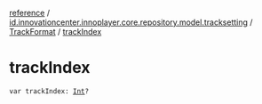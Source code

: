 [reference](../../index.md) / [id.innovationcenter.innoplayer.core.repository.model.tracksetting](../index.md) / [TrackFormat](index.md) / [trackIndex](./track-index.md)

# trackIndex

`var trackIndex: `[`Int`](https://kotlinlang.org/api/latest/jvm/stdlib/kotlin/-int/index.html)`?`